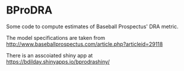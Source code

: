 # BProDRA

Some code to compute estimates of Baseball Prospectus' DRA metric.

The model specifications are taken from <http://www.baseballprospectus.com/article.php?articleid=29118>

There is an asscoiated shiny app at <https://bdilday.shinyapps.io/bprodrashiny/>
